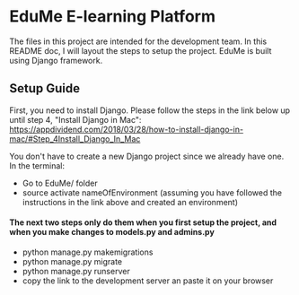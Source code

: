 # EduMe E-learning Platform
The files in this project are intended for the development team. In this README doc, I will layout the steps to setup the project. EduMe is built using Django framework.

## Setup Guide
First, you need to install Django. Please follow the steps in the link below up until step 4, "Install Django in Mac":
https://appdividend.com/2018/03/28/how-to-install-django-in-mac/#Step_4Install_Django_In_Mac

You don't have to create a new Django project since we already have one. In the terminal:
- Go to EduMe/ folder 
- source activate nameOfEnvironment (assuming you have followed the instructions in the link above and created an environment)
#### The next two steps only do them when you first setup the project, and when you make changes to models.py and admins.py
- python manage.py makemigrations
- python manage.py migrate
- python manage.py runserver
- copy the link to the development server an paste it on your browser

